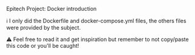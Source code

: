 Epitech Project: Docker introduction

ℹ️ I only did the Dockerfile and docker-compose.yml files, the others files were provided by the subject.

⚠️ Feel free to read it and get inspiration but remember to not copy/paste this code or you'll be caught!
